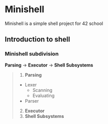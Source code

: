 # Minishell

Minishell is a simple shell project for 42 school

## Introduction to shell

### Minishell subdivision

**Parsing** -> **Executor** -> **Shell Subsystems**

> 1. **Parsing**
> 	- Lexer
> 		- Scanning
> 		- Evaluating
> 	- Parser
> 2. **Executor**
> 3. **Shell Subsystems**
